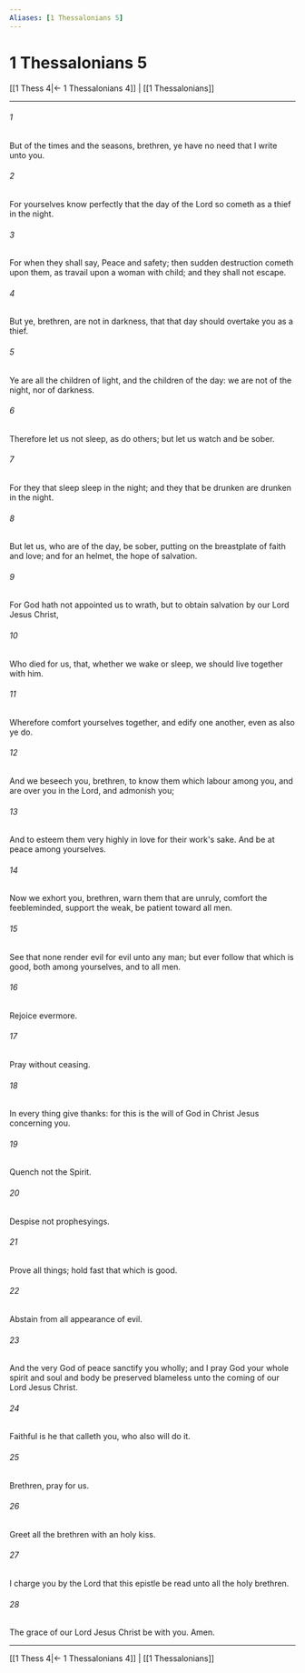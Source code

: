```yaml
---
Aliases: [1 Thessalonians 5]
---
```

# 1 Thessalonians 5

[[1 Thess 4|← 1 Thessalonians 4]] | [[1 Thessalonians]]
***



###### 1 
But of the times and the seasons, brethren, ye have no need that I write unto you. 

###### 2 
For yourselves know perfectly that the day of the Lord so cometh as a thief in the night. 

###### 3 
For when they shall say, Peace and safety; then sudden destruction cometh upon them, as travail upon a woman with child; and they shall not escape. 

###### 4 
But ye, brethren, are not in darkness, that that day should overtake you as a thief. 

###### 5 
Ye are all the children of light, and the children of the day: we are not of the night, nor of darkness. 

###### 6 
Therefore let us not sleep, as do others; but let us watch and be sober. 

###### 7 
For they that sleep sleep in the night; and they that be drunken are drunken in the night. 

###### 8 
But let us, who are of the day, be sober, putting on the breastplate of faith and love; and for an helmet, the hope of salvation. 

###### 9 
For God hath not appointed us to wrath, but to obtain salvation by our Lord Jesus Christ, 

###### 10 
Who died for us, that, whether we wake or sleep, we should live together with him. 

###### 11 
Wherefore comfort yourselves together, and edify one another, even as also ye do. 

###### 12 
And we beseech you, brethren, to know them which labour among you, and are over you in the Lord, and admonish you; 

###### 13 
And to esteem them very highly in love for their work's sake. And be at peace among yourselves. 

###### 14 
Now we exhort you, brethren, warn them that are unruly, comfort the feebleminded, support the weak, be patient toward all men. 

###### 15 
See that none render evil for evil unto any man; but ever follow that which is good, both among yourselves, and to all men. 

###### 16 
Rejoice evermore. 

###### 17 
Pray without ceasing. 

###### 18 
In every thing give thanks: for this is the will of God in Christ Jesus concerning you. 

###### 19 
Quench not the Spirit. 

###### 20 
Despise not prophesyings. 

###### 21 
Prove all things; hold fast that which is good. 

###### 22 
Abstain from all appearance of evil. 

###### 23 
And the very God of peace sanctify you wholly; and I pray God your whole spirit and soul and body be preserved blameless unto the coming of our Lord Jesus Christ. 

###### 24 
Faithful is he that calleth you, who also will do it. 

###### 25 
Brethren, pray for us. 

###### 26 
Greet all the brethren with an holy kiss. 

###### 27 
I charge you by the Lord that this epistle be read unto all the holy brethren. 

###### 28 
The grace of our Lord Jesus Christ be with you. Amen.

***
[[1 Thess 4|← 1 Thessalonians 4]] | [[1 Thessalonians]]
